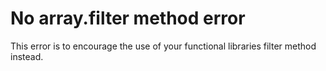 # No array.filter method error

This error is to encourage the use of your functional libraries
filter method instead.
